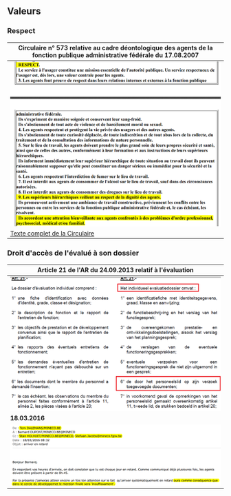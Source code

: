 ## Valeurs

### Respect

| Circulaire n° 573 relative au cadre déontologique des agents de la fonction publique administrative fédérale du 17.08.2007 |
| --- |
| ![](Circ_573_pt9.png) |
| [Texte complet de la Circulaire](Circ_20070817.pdf) |

### Droit d'accès de l'évalué à son dossier

| Article 21 de l'AR du 24.09.2013 relatif à l'évaluation |
| --- |
| ![](Art_21_KB_Eval.png) |
| **18.03.2016** |
| ![](Mail_TDalemans_20160318.PNG) |



